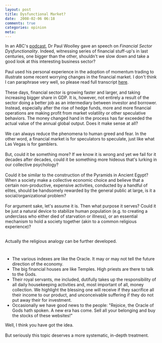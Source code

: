 ```yaml
---
layout: post
title: Dysfunctional Market?
date:  2008-02-06 06:18
comments: true
categories: opinion
meta: 
---
```

In an ABC's <a href="http://www.abc.net.au/rn/podcast/feeds/bia.xml"> podcast</a>, Dr Paul Woolley gave an speech on <span style="font-style: italic;">Financial Sector Dysfunctionality</span>. Indeed, witnessing series of financial stuff-up's in last centuries, one bigger than the other,  shouldn't we slow down and take a good look at this interesting business sector?<br /><br />Paul used his personal experience in the adoption of momentum trading to illustrate some recent worrying changes  in the financial market. I don't think I can paraphrase very well, so please read full transcript <a href="http://www.abc.net.au/rn/bigideas/stories/2008/2149972.htm">here</a>.<br /><br />These days, financial sector is growing faster and larger, and taking increasing bigger share in  GDP. It is, however, not entirely a result of the sector doing a better job as an intermediary between investor and borrower. Instead, especially after the rise of hedge funds, more and more financial operations are making profit from market volatility or other speculative behaviors. The money changed hand in the process has far exceeded the actual value of the annual global output. Does it make sense at all?<br /><br />We can always reduce the phenomena to human greed and fear. In the other word, a financial market is for speculators to speculate, just like what Las Vegas is for gamblers.<br /><br />But, could it be something more? If we know it is wrong and yet we fail for it decades after decades, could it be something more hideous that's lurking in our collective psychology?<br /><br />Could it be similar to the construction of the Pyramids in Ancient Egypt? When a society make a collective economic choice and believe that a certain non-productive, expensive activities, conducted by a handful of elites, should be handsomely rewarded by the general public at large, is it a social/organizational problem?<br /><br />For argument sake, let's assume it is. Then what purpose it serves? Could it be just a natural device to stabilize human population (e.g. to creating a underclass who either died of starvation or illness), or an essential mechanism to hold a society together (akin to a common religious experience)?<br /><br /><div style="text-align: left;">Actually the religious analogy can be further developed.<br /><a onblur="try {parent.deselectBloggerImageGracefully();} catch(e) {}" href="http://3.bp.blogspot.com/_j_Rnsthw-6Y/R7qxdFFu8QI/AAAAAAAAAEw/PVk0gHeVPqU/s1600-h/money_whopship.jpg"><img style="margin: 0pt 0pt 10px 10px; cursor: pointer;" src="http://3.bp.blogspot.com/_j_Rnsthw-6Y/R7qxdFFu8QI/AAAAAAAAAEw/PVk0gHeVPqU/s320/money_whopship.jpg" alt="" id="BLOGGER_PHOTO_ID_5168638635501613314" border="0" /></a></div><br /><ul><li>The various indexes are like the Oracle. It may or may not tell the future direction of the economy. </li><li>The big financial houses are like Temples. High priests are there to talk to the Gods.</li><li>Their royal servants, me included, dutifully takes up the responsibility of all daily housekeeping activities and, most important of all, money collection. We highlight the blessing one will receive if they sacrifice all their income to our product, and unconceivable suffering if they do not put away their for investment.</li><li>Occasionally we have good news to the people: "Rejoice, the Oracle of Gods hath spoken. A new era has come. Sell all your belonging and buy the stocks of these websites!"</li></ul>Well, I think you have got the idea.<br /><br />But seriously this topic deserves a more systematic, in-depth treatment.